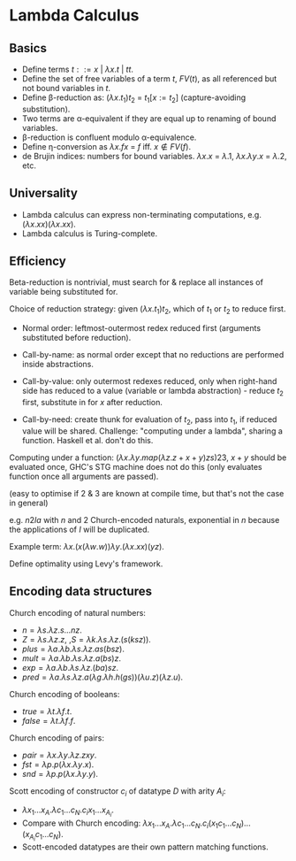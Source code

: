 # Lambda Calculus

## Basics

- Define terms $t ::= x\ |\ λx.t\ |\ tt$.
- Define the set of free variables of a term $t$, $FV(t)$, as all referenced but not bound variables in $t$.
- Define β-reduction as: $(λx.t_1) t_2$ = $t_1 [x := t_2]$ (capture-avoiding substitution).
- Two terms are α-equivalent if they are equal up to renaming of bound variables.
- β-reduction is confluent modulo α-equivalence.
- Define η-conversion as $λx. f x$ = $f$ iff. $x \notin FV(f)$.
- de Brujin indices: numbers for bound variables. $λx.x$ = $λ.1$, $λx.λy.x$ = $λ.2$, etc.

## Universality

- Lambda calculus can express non-terminating computations, e.g. $(λx. x x) (λx. x x)$.
- Lambda calculus is Turing-complete.

## Efficiency

Beta-reduction is nontrivial, must search for & replace all instances of variable being substituted for.

Choice of reduction strategy: given $(λx. t_1) t_2$, which of $t_1$ or $t_2$ to reduce first.

- Normal order: leftmost-outermost redex reduced first (arguments substituted before reduction).

- Call-by-name: as normal order except that no reductions are performed inside abstractions.

- Call-by-value: only outermost redexes reduced, only when right-hand side has reduced to a value (variable or lambda abstraction) - reduce $t_2$ first, substitute in for $x$ after reduction.

- Call-by-need: create thunk for evaluation of $t_2$, pass into $t_1$, if reduced value will be shared. Challenge: "computing under a lambda", sharing a function. Haskell et al. don't do this.

Computing under a function: $(λx.λy.map (λz. z + x + y) zs) 2 3$, $x + y$ should be evaluated once, GHC's STG machine does not do this (only evaluates function once all arguments are passed).

(easy to optimise if 2 & 3 are known at compile time, but that's not the case in general)

e.g. $n 2 I a$ with $n$ and $2$ Church-encoded naturals, exponential in $n$ because the applications of $I$ will be duplicated.

Example term: $λx.(x (λw.w)) λy.(λx.x x)(y z)$.

Define optimality using Levy's framework.

## Encoding data structures

Church encoding of natural numbers:

- $n = λs.λz.s {... n} z$.
- $Z = λs.λz.z$, ,$S = λk.λs.λz.(s (k s z))$.
- $plus = λa.λb.λs.λz.a s (b s z)$.
- $mult = λa.λb.λs.λz.a (b s) z$.
- $exp  = λa.λb.λs.λz.(b a) s z$.
- $pred = λa.λs.λz.a (λg.λh.h (g s)) (λu.z) (λz.u)$.

Church encoding of booleans:

- $true = λt.λf.t$.
- $false = λt.λf.f$.

Church encoding of pairs:

- $pair = λx.λy.λz.z x y$.
- $fst  = λp.p (λx.λy.x)$.
- $snd  = λp.p (λx.λy.y)$.

Scott encoding of constructor $c_i$ of datatype $D$ with arity $A_i$:

- $λx_1 ... x_A . λc_1 ... c_N . c_i x_1 ... x_{A_i}$.
- Compare with Church encoding: $λx_1 ... x_A . λc_1 ... c_N . c_i (x_1 c_1 ... c_N) ... (x_{A_i} c_1 ... c_N)$.
- Scott-encoded datatypes are their own pattern matching functions.
